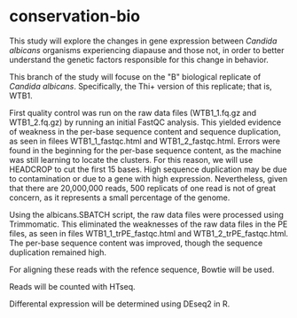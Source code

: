 # conservation-bio

This study will explore the changes in gene expression between _Candida albicans_ organisms experiencing diapause and those not, in order to better understand the genetic factors responsible for this change in behavior.

This branch of the study will focuse on the "B" biological replicate of _Candida albicans_. Specifically, the Thi+ version of this replicate; that is, WTB1.  

First quality control was run on the raw data files (WTB1_1.fq.gz and WTB1_2.fq.gz) by running an initial FastQC analysis. This yielded evidence of weakness in the per-base sequence content and sequence duplication, as seen in filees WTB1_1_fastqc.html and WTB1_2_fastqc.html. Errors were found in the beginning for the per-base sequence content, as the machine was still learning to locate the clusters. For this reason, we will use HEADCROP to cut the first 15 bases. High sequence duplication may be due to contamination or due to a gene with high expression. Nevertheless, given that there are 20,000,000 reads, 500 replicats of one read is not of great concern, as it represents a small percentage of the genome.

Using the albicans.SBATCH script, the raw data files were processed using Trimmomatic. This eliminated the weaknesses of the raw data files in the PE files, as seen in files WTB1_1_trPE_fastqc.html and WTB1_2_trPE_fastqc.html. The per-base sequence content was improved, though the sequence duplication remained high.

For aligning these reads with the refence sequence, Bowtie will be used.

Reads will be counted with HTseq.

Differental expression will be determined using DEseq2 in R. 
